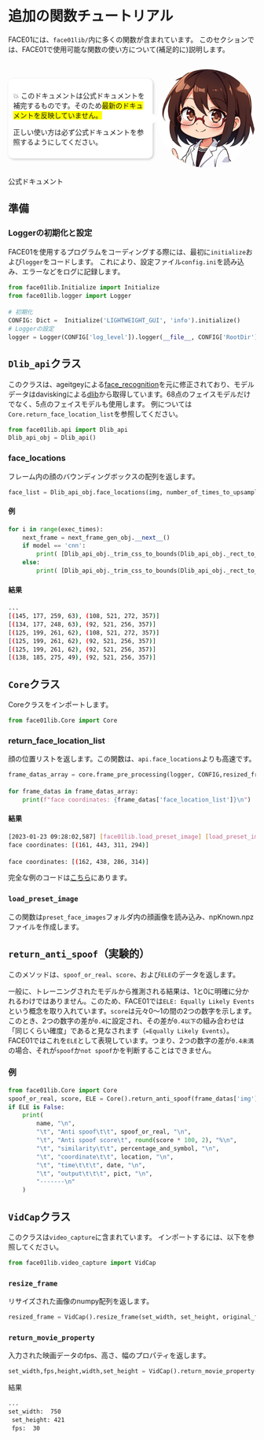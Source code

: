 

# 追加の関数チュートリアル
FACE01には、`face01lib/`内に多くの関数が含まれています。
このセクションでは、FACE01で使用可能な関数の使い方について(補足的に)説明します。

<br />
<div style="display: flex; align-items: center; justify-content: flex-end;">
    <div style="background-color: white; padding: 10px; border-radius: 10px; box-shadow: 2px 2px 5px rgba(0, 0, 0, 0.2); position: relative; margin-right: 10px;">
        <p style="margin: 10;">💥 このドキュメントは公式ドキュメントを補完するものです。そのため<span style="background-color: yellow;">最新のドキュメントを反映していません。</span></p>
        <p style="margin: 10;">正しい使い方は必ず<a https://ykesamaru.github.io/FACE01_DEV/>公式ドキュメント</a>を参照するようにしてください。</p>
        <div style="position: absolute; top: 50%; right: -15px; width: 0; height: 0; border-top: 10px solid transparent; border-bottom: 10px solid transparent; border-left: 15px solid white; transform: translateY(-50%);"></div>
    </div>
    <img src="https://raw.githubusercontent.com/yKesamaru/FACE01_DEV/master/assets/images/00129-2005948764.png" alt="説明文" width="200" style="border-radius: 50%; object-fit: cover;">
</div>
<br />
<a https://ykesamaru.github.io/FACE01_DEV/>公式ドキュメント</a>

## 準備
### Loggerの初期化と設定
FACE01を使用するプログラムをコーディングする際には、最初に`initialize`および`logger`をコードします。
これにより、設定ファイル`config.ini`を読み込み、エラーなどをログに記録します。
```python
from face01lib.Initialize import Initialize
from face01lib.logger import Logger

# 初期化
CONFIG: Dict =  Initialize('LIGHTWEIGHT_GUI', 'info').initialize()
# Loggerの設定
logger = Logger(CONFIG['log_level']).logger(__file__, CONFIG['RootDir'])
```

## `Dlib_api`クラス
このクラスは、ageitgeyによる[face_recognition](https://github.com/ageitgey/face_recognition)を元に修正されており、モデルデータはdaviskingによる[dlib](https://github.com/davisking/dlib)から取得しています。68点のフェイスモデルだけでなく、5点のフェイスモデルも使用します。
例については`Core.return_face_location_list`を参照してください。
```python
from face01lib.api import Dlib_api
Dlib_api_obj = Dlib_api()
```
### face_locations
フレーム内の顔のバウンディングボックスの配列を返します。
```python
face_list = Dlib_api_obj.face_locations(img, number_of_times_to_upsample, model)
```
#### 例
```python
for i in range(exec_times):
    next_frame = next_frame_gen_obj.__next__()
    if model == 'cnn':
        print( [Dlib_api_obj._trim_css_to_bounds(Dlib_api_obj._rect_to_css(face.rect), next_frame.shape) for face in Dlib_api_obj._raw_face_locations(next_frame, number_of_times_to_upsample, model)])
    else:
        print( [Dlib_api_obj._trim_css_to_bounds(Dlib_api_obj._rect_to_css(face), next_frame.shape) for face in Dlib_api_obj._raw_face_locations(next_frame, number_of_times_to_upsample, model)])
```
#### 結果
```bash
...
[(145, 177, 259, 63), (108, 521, 272, 357)]
[(134, 177, 248, 63), (92, 521, 256, 357)]
[(125, 199, 261, 62), (108, 521, 272, 357)]
[(125, 199, 261, 62), (92, 521, 256, 357)]
[(125, 199, 261, 62), (92, 521, 256, 357)]
[(138, 185, 275, 49), (92, 521, 256, 357)]
```

## `Core`クラス
Coreクラスをインポートします。
```python
from face01lib.Core import Core
```
### return_face_location_list
顔の位置リストを返します。この関数は、`api.face_locations`よりも高速です。
```python
frame_datas_array = core.frame_pre_processing(logger, CONFIG,resized_frame)

for frame_datas in frame_datas_array:
    print(f"face coordinates: {frame_datas['face_location_list']}\n")
```
#### 結果
```bash
[2023-01-23 09:28:02,587] [face01lib.load_preset_image] [load_preset_image.py] [INFO] Loading npKnown.npz
face coordinates: [(161, 443, 311, 294)]

face coordinates: [(162, 438, 286, 314)]
```
完全な例のコードは[こちら](../../example/face_coordinates.py)にあります。

### `load_preset_image`
この関数は`preset_face_images`フォルダ内の顔画像を読み込み、npKnown.npzファイルを作成します。

## `return_anti_spoof`（実験的）
このメソッドは、`spoof_or_real`、`score`、および`ELE`のデータを返します。

一般に、トレーニングされたモデルから推測される結果は、1と0に明確に分かれるわけではありません。このため、FACE01では`ELE: Equally Likely Events`という概念を取り入れています。`score`は元々0〜1の間の2つの数字を示します。このとき、2つの数字の差が`0.4`に設定され、その差が`0.4以下`の組み合わせは「同じくらい確度」であると見なされます（`=Equally Likely Events`）。FACE01ではこれを`ELE`として表現しています。つまり、2つの数字の差が`0.4未満`の場合、それが`spoof`か`not spoof`かを判断することはできません。
### 例
```python
from face01lib.Core import Core
spoof_or_real, score, ELE = Core().return_anti_spoof(frame_datas['img'], person_data["location"])
if ELE is False:
    print(
        name, "\n",
        "\t", "Anti spoof\t\t", spoof_or_real, "\n",
        "\t", "Anti spoof score\t", round(score * 100, 2), "%\n",
        "\t", "similarity\t\t", percentage_and_symbol, "\n",
        "\t", "coordinate\t\t", location, "\n",
        "\t", "time\t\t\t", date, "\n",
        "\t", "output\t\t\t", pict, "\n",
        "-------\n"
    )
```

## `VidCap`クラス
このクラスは`video_capture`に含まれています。
インポートするには、以下を参照してください。
```python
from face01lib.video_capture import VidCap
```

### `resize_frame`
リサイズされた画像のnumpy配列を返します。
```python
resized_frame = VidCap().resize_frame(set_width, set_height, original_frame)
```

### `return_movie_property`
入力された映画データのfps、高さ、幅のプロパティを返します。
```python
set_width,fps,height,width,set_height = VidCap().return_movie_property(set_width, vcap)
```
結果
```bash
...
set_width:  750
 set_height: 421
 fps:  30
```
